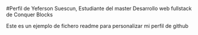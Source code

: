 #Perfil de Yeferson Suescun, Estudiante del master Desarrollo web fullstack de Conquer Blocks

 Este es un ejemplo de fichero readme para personalizar mi perfil de github 

